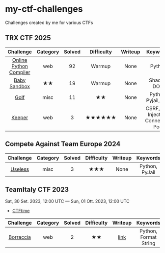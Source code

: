 # my-ctf-challenges
Challenges created by me for various CTFs


## TRX CTF 2025

|Challenge|Category|Solved|Difficulty|Writeup|Keywords|
|:-:|:-:|:-:|:-:|:-:|:-:|
|[Online Python Compiler](test/)|web|92|Warmup|None|Python|
|[Baby Sandbox](test/)|★★|19|Warmup|None|Shadow DOM|
|[Golf](test/)|misc|11|★★|None|Python, Pyjail, Golf|
|[Keeper](test/)|web|3|★★★★★★|None|CSRF, CSS Injection, Connection Pool|

## Compete Against Team Europe 2024

|Challenge|Category|Solved|Difficulty|Writeup|Keywords|
|:-:|:-:|:-:|:-:|:-:|:-:|
|[Useless](CTE%202024/)|misc|3|★★★|None|Python, PyJail|


## TeamItaly CTF 2023

Sat, 30 Set. 2023, 12:00 UTC — Sun, 01 Ott. 2023, 12:00 UTC

- [CTFtime](https://ctftime.org/event/2088/)

|Challenge|Category|Solved|Difficulty|Writeup|Keywords|
|:-:|:-:|:-:|:-:|:-:|:-:|
|[Borraccia](TeamItaly%20CTF%202023/Borraccia)|web|2|★★|[link](https://ctftime.org/writeup/37965)|Python, Format String|
